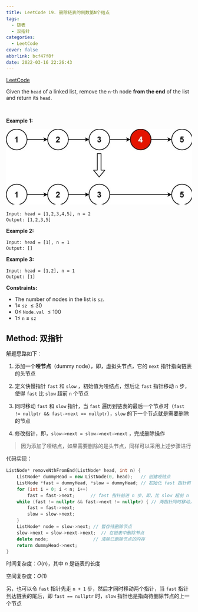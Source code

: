 ```yaml
---
title: LeetCode 19. 删除链表的倒数第N个结点
tags:
  - 链表
  - 双指针
categories:
  - LeetCode
cover: false
abbrlink: bcf47f8f
date: 2022-03-16 22:26:43
---
```


[LeetCode](https://leetcode-cn.com/problems/remove-nth-node-from-end-of-list/)

Given the `head` of a linked list, remove the `n`-th node **from the end** of the list and return its `head`.

 

**Example 1:**

![](LeetCode19-删除链表的倒数第N个结点/1.png)

    Input: head = [1,2,3,4,5], n = 2
    Output: [1,2,3,5]



**Example 2:**

    Input: head = [1], n = 1
    Output: []


**Example 3:**

    Input: head = [1,2], n = 1
    Output: [1]

**Constraints:**

 - The number of nodes in the list is `sz`.
 - $1 \le$ `sz` $\le 30$
 - $0 \le$ `Node.val` $\le 100$
 - $1 \le$ `n` $\le$ `sz`


## Method: 双指针

解题思路如下：

1. 添加一个**哑节点**（dummy node），即，虚拟头节点，它的 `next` 指针指向链表的头节点

2. 定义快慢指针 `fast` 和 `slow` ，初始值为哑结点，然后让 `fast` 指针移动 `n` 步，使得 `fast` 比 `slow` 超前 `n` 个节点

3. 同时移动 `fast` 和 `slow` 指针，当 `fast` 遍历到链表的最后一个节点时（`fast != nullptr && fast->next == nullptr`），`slow` 的下一个节点就是需要删除的节点

4. 修改指针，即，`slow->next = slow->next->next` ，完成删除操作

> 因为添加了哑结点，如果需要删除的是头节点，同样可以采用上述步骤进行

代码实现：

```cpp
ListNode* removeNthFromEnd(ListNode* head, int n) {
    ListNode* dummyHead = new ListNode(0, head);   // 创建哑结点
    ListNode *fast = dummyHead, *slow = dummyHead; // 初始化 fast 指针和 slow 指针
    for (int i = 0; i < n; i++)
        fast = fast->next;      // fast 指针前进 n 步，即，比 slow 超前 n 步
    while (fast != nullptr && fast->next != nullptr) { // 两指针同时移动，直到 fast 走到最后一个节点时
        fast = fast->next;
        slow = slow->next;
    }
    ListNode* node = slow->next; // 暂存待删除节点
    slow->next = slow->next->next;  // 在链表中删除节点
    delete node;                 // 清除已删除节点的内存
    return dummyHead->next;
}
```


时间复杂度：$O(n)$，其中 $n$ 是链表的长度

空间复杂度：$O(1)$


另，也可以令 `fast` 指针先走 `n + 1` 步，然后才同时移动两个指针，当 `fast` 指针到达链表的尾后，即 `fast == nullptr` 时，`slow` 指针也是指向待删除节点的上一个节点